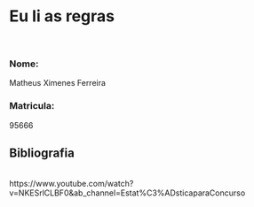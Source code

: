 <h1>Eu li as regras</h1>
<br>
<h3>Nome: </h3>
<t>Matheus Ximenes Ferreira</t><br>
<h3>Matricula: </h3>
<t>95666</t><br>

<h2>Bibliografia</h2>
<br>
<t>
https://www.youtube.com/watch?v=NKESrlCLBF0&ab_channel=Estat%C3%ADsticaparaConcurso<br>
</t>